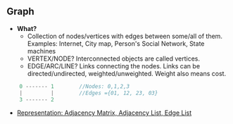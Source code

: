 ## Graph
- **What?**
  - Collection of nodes/vertices with edges between some/all of them. Examples: Internet, City map, Person's Social Network, State machines
  - VERTEX/NODE? Interconnected objects are called vertices.
  - EDGE/ARC/LINE? Links connecting the nodes. Links can be directed/undirected, weighted/unweighted. Weight also means cost.
```c
    0 ------- 1        //Nodes: 0,1,2,3
    |         |        //Edges ={01, 12, 23, 03}
    3 ------- 2    
```
- [Representation: Adjacency Matrix, Adjacency List, Edge List](creation-represention)
